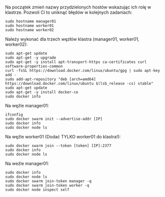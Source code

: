 Na początek zmień nazwy przydzielonych hostów wskazując ich rolę w klastrze. Pozwoli Ci to uniknąć błędów w kolejnych zadaniach:
```
sudo hostname manager01
sudo hostname worker01
sudo hostname worker02
```

Należy wykonać dla trzech węzłów klastra (manager01, worker01, worker02):
```
sudo apt-get update
sudo apt-get -y upgrade
sudo apt-get -y install apt-transport-https ca-certificates curl software-properties-common
curl -fsSL https://download.docker.com/linux/ubuntu/gpg | sudo apt-key add -
sudo add-apt-repository "deb [arch=amd64] https://download.docker.com/linux/ubuntu $(lsb_release -cs) stable"
sudo apt-get update
sudo apt-get -y install docker-ce
sudo docker info
```
Na węźle manager01:
```
ifconfig
sudo docker swarm init --advertise-addr [IP]
sudo docker info
sudo docker node ls
```
Na węźle worker01 (Dodać TYLKO worker01 do klastra!):
```
sudo docker swarm join --token [token] [IP]:2377
sudo docker info
sudo docker node ls
```
Na weźle manager01:
```
sudo docker info
sudo docker node ls
sudo docker swarm join-token manager -q
sudo docker swarm join-token worker -q
sudo docker node inspect self
```
